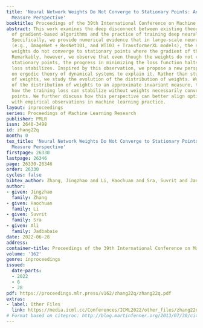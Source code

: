 ```yaml
---
title: 'Neural Network Weights Do Not Converge to Stationary Points: An Invariant
  Measure Perspective'
booktitle: Proceedings of the 39th International Conference on Machine Learning
abstract: This work examines the deep disconnect between existing theoretical analyses
  of gradient-based algorithms and the practice of training deep neural networks.
  Specifically, we provide numerical evidence that in large-scale neural network training
  (e.g., ImageNet + ResNet101, and WT103 + TransformerXL models), the neural network’s
  weights do not converge to stationary points where the gradient of the loss is zero.
  Remarkably, however, we observe that even though the weights do not converge to
  stationary points, the progress in minimizing the loss function halts and training
  loss stabilizes. Inspired by this observation, we propose a new perspective based
  on ergodic theory of dynamical systems to explain it. Rather than studying the evolution
  of weights, we study the evolution of the distribution of weights. We prove convergence
  of the distribution of weights to an approximate invariant measure, thereby explaining
  how the training loss can stabilize without weights necessarily converging to stationary
  points. We further discuss how this perspective can better align optimization theory
  with empirical observations in machine learning practice.
layout: inproceedings
series: Proceedings of Machine Learning Research
publisher: PMLR
issn: 2640-3498
id: zhang22q
month: 0
tex_title: 'Neural Network Weights Do Not Converge to Stationary Points: An Invariant
  Measure Perspective'
firstpage: 26330
lastpage: 26346
page: 26330-26346
order: 26330
cycles: false
bibtex_author: Zhang, Jingzhao and Li, Haochuan and Sra, Suvrit and Jadbabaie, Ali
author:
- given: Jingzhao
  family: Zhang
- given: Haochuan
  family: Li
- given: Suvrit
  family: Sra
- given: Ali
  family: Jadbabaie
date: 2022-06-28
address:
container-title: Proceedings of the 39th International Conference on Machine Learning
volume: '162'
genre: inproceedings
issued:
  date-parts:
  - 2022
  - 6
  - 28
pdf: https://proceedings.mlr.press/v162/zhang22q/zhang22q.pdf
extras:
- label: Other Files
  link: https://media.icml.cc/Conferences/ICML2022/other_files/zhang22q-supp.zip
# Format based on citeproc: http://blog.martinfenner.org/2013/07/30/citeproc-yaml-for-bibliographies/
---
```


